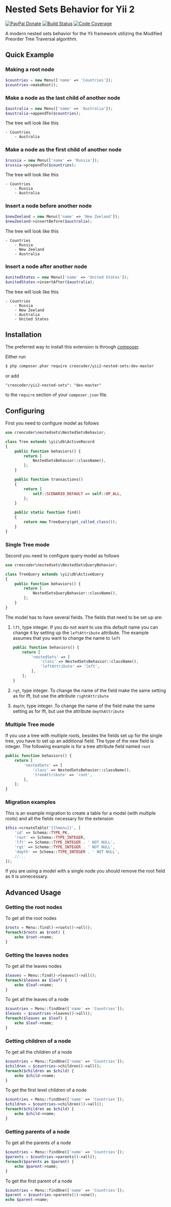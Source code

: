 # Nested Sets Behavior for Yii 2

[![PayPal Donate](https://www.paypalobjects.com/en_US/i/btn/btn_donate_LG.gif)](https://www.paypal.com/cgi-bin/webscr?cmd=_s-xclick&hosted_button_id=WJYG53DVUAALL)
[![Build Status](https://img.shields.io/travis/creocoder/yii2-nested-sets/master.svg?style=flat-square)](https://travis-ci.org/creocoder/yii2-nested-sets)
[![Code Coverage](https://img.shields.io/scrutinizer/coverage/g/creocoder/yii2-nested-sets/master.svg?style=flat-square)](https://scrutinizer-ci.com/g/creocoder/yii2-nested-sets/?branch=master)

A modern nested sets behavior for the Yii framework utilizing the Modified Preorder Tree Traversal algorithm.

## Quick Example

### Making a root node

```php
$countries = new Menu(['name' => 'Countries']);
$countries->makeRoot();
```

### Make a node as the last child of another node

```php
$australia = new Menu(['name' => 'Australia']);
$australia->appendTo($countries);
```

The tree will look like this

```
- Countries
    - Australia
```

### Make a node as the first child of another node

```php
$russia = new Menu(['name' => 'Russia']);
$russia->prependTo($countries);
```

The tree will look like this

```
- Countries
    - Russia
    - Australia
```

### Insert a node before another node

```php
$newZeeland = new Menu(['name' => 'New Zeeland']);
$newZeeland->insertBefore($australia);
```

The tree will look like this

```
- Countries
    - Russia
    - New Zeeland
    - Australia
```

### Insert a node after another node

```php
$unitedStates = new Menu(['name' => 'United States']);
$unitedStates->insertAfter($australia);
```

The tree will look like this
```
- Countries
    - Russia
    - New Zeeland
    - Australia
    - United States
```

## Installation

The preferred way to install this extension is through [composer](http://getcomposer.org/download/).

Either run

```bash
$ php composer.phar require creocoder/yii2-nested-sets:dev-master
```

or add

```
"creocoder/yii2-nested-sets": "dev-master"
```

to the `require` section of your `composer.json` file.

## Configuring

First you need to configure model as follows

```php
use creocoder\nestedsets\NestedSetsBehavior;

class Tree extends \yii\db\ActiveRecord
{
    public function behaviors() {
        return [
            NestedSetsBehavior::className(),
        ];
    }

    public function transactions()
    {
        return [
            self::SCENARIO_DEFAULT => self::OP_ALL,
        ];
    }

    public static function find()
    {
        return new TreeQuery(get_called_class());
    }
}
```

### Single Tree mode

Second you need to configure query model as follows

```php
use creocoder\nestedsets\NestedSetsQueryBehavior;

class TreeQuery extends \yii\db\ActiveQuery
{
    public function behaviors() {
        return [
            NestedSetsQueryBehavior::className(),
        ];
    }
}
```

The model has to have several fields. The fields that need to be set up are:

1. `lft`, type integer. If you do not want to use this default name you can change it by setting up
the `leftAttribute` attribute. The example assumes that you want to change the name to `left`

    ```php
    public function behaviors() {
        return [
            'nestedSets' => [
                'class' => NestedSetsBehavior::className(),
                'leftAttribute' => 'left',
            ],
        ];
    }
    ```

2. `rgt`, type integer. To change the name of the field make the same setting as for lft,
but use the attribute `rightAttribute`

3. `depth`, type integer. To change the name of the field make the same setting as for lft,
but use the attribute `depthAttribute`

### Multiple Tree mode

If you use a tree with multiple roots, besides the fields set up for the single tree, you have to set up an additional
field. The type of the new field is integer. The following example is for a tree attribute field named `root`

```php
public function behaviors() {
    return [
        'nestedSets' => [
            'class' => NestedSetsBehavior::className(),
            'treeAttribute' => 'root',
        ],
    ];
}
```

### Migration examples

This is an example migration to create a table for a model (with multiple roots) and all the fields necessary for the extension

```php
$this->createTable('{{%menu}}', [
    'id' => Schema::TYPE_PK,
    'root' => Schema::TYPE_INTEGER,
    'lft' => Schema::TYPE_INTEGER . ' NOT NULL',
    'rgt' => Schema::TYPE_INTEGER . ' NOT NULL',
    'depth' => Schema::TYPE_INTEGER . ' NOT NULL',
    //...
]);
```

If you are using a model with a single node you should remove the root field as it is unnecessary.

## Advanced Usage

### Getting the root nodes

To get all the root nodes

```php
$roots = Menu::find()->roots()->all();
foreach($roots as $root) {
    echo $root->name;
}
```

### Getting the leaves nodes

To get all the leaves nodes

```php
$leaves = Menu::find()->leaves()->all();
foreach($leaves as $leaf) {
    echo $leaf->name;
}
```

To get all the leaves of a node

```php
$countries = Menu::findOne(['name' => 'Countries']);
$leaves = $countries->leaves()->all();
foreach($leaves as $leaf) {
    echo $leaf->name;
}
```

### Getting children of a node

To get all the children of a node

```php
$countries = Menu::findOne(['name' => 'Countries']);
$children = $countries->children()->all();
foreach($children as $child) {
    echo $child->name;
}
```

To get the first level children of a node

```php
$countries = Menu::findOne(['name' => 'Countries']);
$children = $countries->children(1)->all();
foreach($children as $child) {
    echo $child->name;
}
```

### Getting parents of a node

To get all the parents of a node

```php
$countries = Menu::findOne(['name' => 'Countries']);
$parents = $countries->parents()->all();
foreach($parents as $parent) {
    echo $parent->name;
}
```

To get the first parent of a node

```php
$countries = Menu::findOne(['name' => 'Countries']);
$parent = $countries->parents(1)->one();
echo $parent->name;
```
